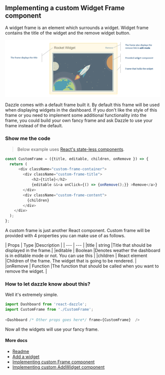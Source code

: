 ## Implementing a custom Widget Frame component
A widget frame is an element which surrounds a widget. Widget frame contains the title of the widget and the remove widget button.

![Widget Frame](./images/Frame.Png)

Dazzle comes with a default frame built it. By default this frame will be used when displaying widgets in the dashboard. If you don't like the style of this frame or you need to implement some additional functionality into the frame, you could build your own fancy frame and ask Dazzle to use your frame instead of the default.

### Show me the code

> Below example uses [React's state-less components](https://facebook.github.io/react/docs/reusable-components.html#stateless-functions).

```javascript
const CustomFrame = ({title, editable, children, onRemove }) => {
  return (
      <div className="custom-frame-container">
        <div className="custom-frame-title">
            <h2>{title}</h2>
            {editable &&<a onClick={() => {onRemove();}} >Remove</a>}
        </div>
        <div className="custom-frame-content">
          {children}
        </div>
    </div>
  );
};
```

A custom frame is just another React component. Custom frame will be provided with 4 properties you can make use of as follows.

| Props | Type |Description |
| --- | --- |
|title | string |Title that should be displayed in the frame.|
|editable | Boolean |Denotes weather the dashboard is in editable mode or not. You can use this |
|children | React element |Children of the frame. The widget that is going to be rendered. |
|onRemove | Function |The function that should be called when you want to remove the widget. |

### How to let dazzle know about this?
Well it's extremely simple.

```javascript
import Dashboard from 'react-dazzle';
import CustomFrame from './CustomFrame';

<Dashboard /* Other props goes here*/ frame={CustomFrame}  />
```

Now all the widgets will use your fancy frame.

#### More docs
- [Readme](../README.md)
- [Add a widget](./AddWidget.md)
- [Implementing custom Frame component](./ImplementingACustomFrame.md)
- [Implementing custom AddWidget component](./ImplementingCustomAddWidgetButton.md)
